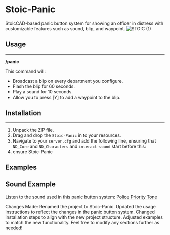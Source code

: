 # Stoic-Panic

StoicCAD-based panic button system for showing an officer in distress with customizable features such as sound, blip, and waypoint.
![STOIC (1)](https://github.com/user-attachments/assets/29f7b899-d5be-436a-be4e-447be3c48ca5)


## Usage

---------------

**/panic**

This command will:
- Broadcast a blip on every department you configure.
- Flash the blip for 60 seconds.
- Play a sound for 10 seconds.
- Allow you to press [Y] to add a waypoint to the blip.

## Installation

---------------

1. Unpack the ZIP file.
2. Drag and drop the `Stoic-Panic` in to your resources.
3. Navigate to your `server.cfg` and add the following line, ensuring that `ND_Core` and `ND_Characters` and `interact-sound` start before this:
4. ensure Stoic-Panic


## Examples


## Sound Example

Listen to the sound used in this panic button system: [Police Priority Tone](https://soundcloud.com/contact-discord-solutions/police-priority-tone?si=d9c25dcd295e49179700c73e95f02942&utm_source=clipboard&utm_medium=text&utm_campaign=social_sharing)


Changes Made:
Renamed the project to Stoic-Panic.
Updated the usage instructions to reflect the changes in the panic button system.
Changed installation steps to align with the new project structure.
Adjusted examples to match the new functionality.
Feel free to modify any sections further as needed!
